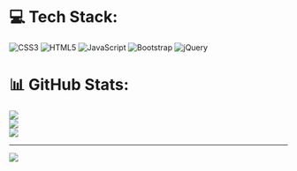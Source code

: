 
# 💻 Tech Stack:
![CSS3](https://img.shields.io/badge/css3-%231572B6.svg?style=for-the-badge&logo=css3&logoColor=white) ![HTML5](https://img.shields.io/badge/html5-%23E34F26.svg?style=for-the-badge&logo=html5&logoColor=white) ![JavaScript](https://img.shields.io/badge/javascript-%23323330.svg?style=for-the-badge&logo=javascript&logoColor=%23F7DF1E) ![Bootstrap](https://img.shields.io/badge/bootstrap-%23563D7C.svg?style=for-the-badge&logo=bootstrap&logoColor=white) ![jQuery](https://img.shields.io/badge/jquery-%230769AD.svg?style=for-the-badge&logo=jquery&logoColor=white)
# 📊 GitHub Stats:
![](https://github-readme-stats.vercel.app/api?username=BykussD&theme=merko&hide_border=false&include_all_commits=false&count_private=false)<br/>
![](https://github-readme-streak-stats.herokuapp.com/?user=BykussD&theme=merko&hide_border=false)<br/>
![](https://github-readme-stats.vercel.app/api/top-langs/?username=BykussD&theme=merko&hide_border=false&include_all_commits=false&count_private=false&layout=compact)

---
[![](https://visitcount.itsvg.in/api?id=BykussD&icon=0&color=8)](https://visitcount.itsvg.in)

<!-- Proudly created with GPRM ( https://gprm.itsvg.in ) -->
